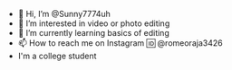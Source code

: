 - 👋 Hi, I’m @Sunny7774uh
- 👀 I’m interested in video or photo editing 
- 🌱 I’m currently learning basics of editing
- 📫 How to reach me on Instagram 🆔 @romeoraja3426
- I'm a college student

<!---
Sunny7774uh/Sunny7774uh is a ✨ special ✨ repository because its `README.md` (this file) appears on your GitHub profile.
You can click the Preview link to take a look at your changes.
--->
